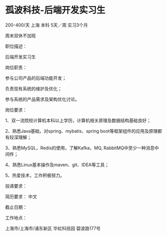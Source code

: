 # 孤波科技-后端开发实习生

200-400/天 上海 本科 5天／周 实习3个月

周末双休不加班

职位描述：

后端开发实习生 

岗位职责：

参与公司产品的后端功能开发；  

负责现有系统的维护及优化； 

参与系统的产品需求及架构优化讨论。  

岗位要求：   

1、双一流院校计算机本科以上学历，计算机相关原理及数据结构基础良好； 

2、熟悉Java基础，对spring、mybatis、spring boot等框架组件的应用及原理都有较深理解； 

3、熟悉MySQL，Redis的使用，了解Kafka，MQ, RabbitMQ中至少一种消息中间件； 

4、熟悉Linux基本操作及maven、git、IDEA等工具； 

5、热爱技术，工作积极努力。

投递要求：

简历要求： 中文

截止日期：

工作地点：

上海市/上海市/浦东新区 华虹科技园 碧波路177号